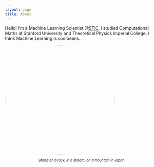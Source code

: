 ```yaml
---
layout: page
title: About
---
```



Hello! I'm a Machine Learning Scientist [@STIC](http://www.slb.com/about/rd/technology/stic.aspx). I studied Computational Maths at Stanford University and Theoretical Physics Imperial College. I think Machine Learning is coolbeans.

<img src="{{ site.url }}/imgs/profile.jpg" style="align:center; margin: 0 auto; width:360px; border-radius: 50%;">
<p style="text-align: center; font-style: italic; font-size: 80%;">Sitting on a rock, in a stream, on a mountain in Japan.</p>
